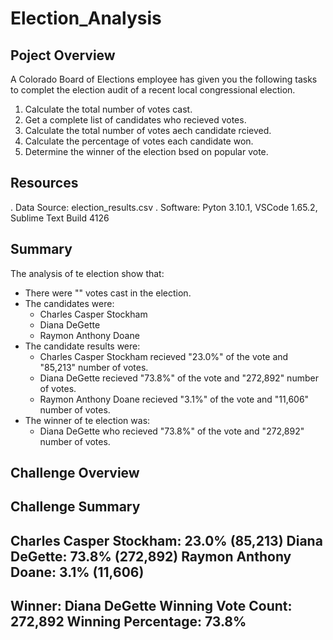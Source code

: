 # Election_Analysis
## Poject Overview
A Colorado Board of Elections employee has given you the following tasks to complet the election audit of a recent local congressional election.

1. Calculate the total number of votes cast.
2. Get a complete list of candidates who recieved votes.
3. Calculate the total number of votes aech candidate rcieved. 
4. Calculate the percentage of votes each candidate won. 
5. Determine the winner of the election bsed on popular vote.

## Resources

. Data Source: election_results.csv
. Software: Pyton 3.10.1, VSCode 1.65.2, Sublime Text Build 4126

## Summary
The analysis of te election show that:

* There were "" votes cast in the election.
* The candidates were:
	* Charles Casper Stockham
	* Diana DeGette
	* Raymon Anthony Doane
* The candidate results were:
	* Charles Casper Stockham recieved "23.0%" of the vote and "85,213" number of votes.
	* Diana DeGette recieved "73.8%" of the vote and "272,892" number of votes.
	* Raymon Anthony Doane recieved "3.1%" of the vote and "11,606" number of votes.
* The winner of te election was:
	* Diana DeGette who recieved "73.8%" of the vote and "272,892" number of votes. 

## Challenge Overview
## Challenge Summary
Charles Casper Stockham: 23.0% (85,213)
Diana DeGette: 73.8% (272,892)
Raymon Anthony Doane: 3.1% (11,606)
-------------------------
Winner: Diana DeGette
Winning Vote Count: 272,892
Winning Percentage: 73.8% 
-------------------------